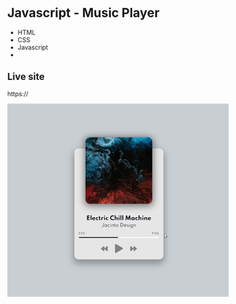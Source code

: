 # Javascript - Music Player

* HTML
* CSS
* Javascript
* 


## Live site
https://

[![Screenshot](screenshot.png)](https://)